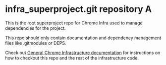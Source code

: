 # infra_superproject.git repository A

This is the root superproject repo for Chrome Infra used to manage dependencies
for the project.

This repo should only contain documentation and dependency management files like
.gitmodules or DEPS.

Check out
[General Chrome Infrastructure documentation](https://chromium.googlesource.com/infra/infra/+/HEAD/doc/source.md)
for instructions on how to checkout this repo and the rest of the infrastructure
code.
